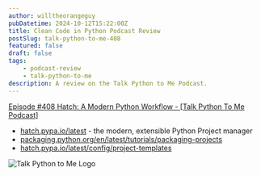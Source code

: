 ```yaml
---
author: willtheorangeguy
pubDatetime: 2024-10-12T15:22:00Z
title: Clean Code in Python Podcast Review
postSlug: talk-python-to-me-408
featured: false
draft: false
tags:
    - podcast-review
    - talk-python-to-me
description: A review on the Talk Python to Me Podcast.
---
```


[Episode #408 Hatch: A Modern Python Workflow - [Talk Python To Me Podcast]](https://talkpython.fm/episodes/show/408/hatch-a-modern-python-workflow)

-   [hatch.pypa.io/latest](https://hatch.pypa.io/latest/) - the modern, extensible Python Project manager
-   [packaging.python.org/en/latest/tutorials/packaging-projects](https://packaging.python.org/en/latest/tutorials/packaging-projects/)
-   [hatch.pypa.io/latest/config/project-templates](https://hatch.pypa.io/latest/config/project-templates/)

![Talk Python to Me Logo](https://is1-ssl.mzstatic.com/image/thumb/Podcasts221/v4/6c/5d/00/6c5d001b-99f2-1312-ef93-d0791d6aca54/mza_17000424926567884148.jpg/300x300bb.webp)

